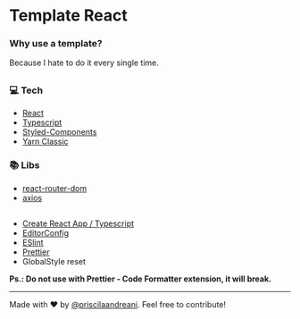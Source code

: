 # Template React

<h3>Why use a template?</h3>
<p>Because I hate to do it every single time. </p>
<h2></h2>

### 💻  Tech

* [React](https://reactjs.org/)
* [Typescript](https://www.typescriptlang.org/)
* [Styled-Components](https://styled-components.com/)
* [Yarn Classic](https://github.com/yarnpkg/yarn/blob/master/CHANGELOG.md)

### 📚 Libs

* [react-router-dom](https://www.npmjs.com/package/react-router-dom)
* [axios](https://axios-http.com/docs/intro)

<h2></h2>

* [Create React App / Typescript](https://create-react-app.dev/)
* [EditorConfig](https://editorconfig.org/)
* [ESlint](https://eslint.org/)
* [Prettier](https://prettier.io/)
* GlobalStyle reset

**Ps.: Do not use with Prettier - Code Formatter extension, it will break.**

---
Made with ❤️ by [@priscilaandreani](https://github.com/priscilaandreani). Feel free to contribute!